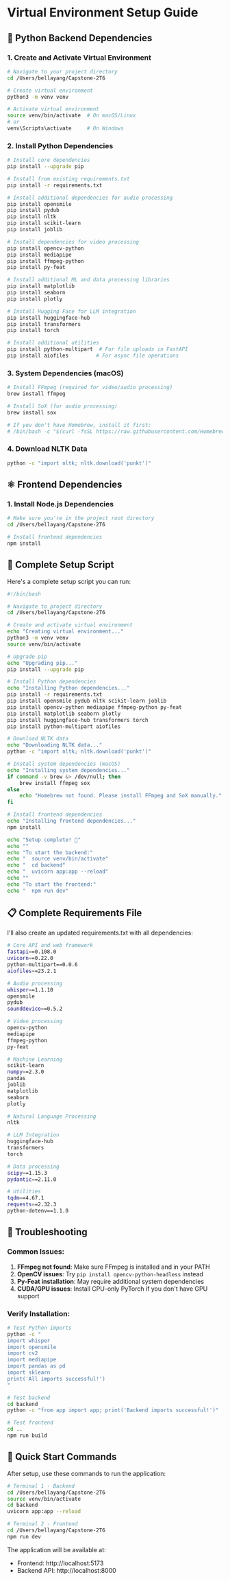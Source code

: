 # Virtual Environment Setup Guide

## 🐍 Python Backend Dependencies

### 1. Create and Activate Virtual Environment

```bash
# Navigate to your project directory
cd /Users/bellayang/Capstone-2T6

# Create virtual environment
python3 -m venv venv

# Activate virtual environment
source venv/bin/activate  # On macOS/Linux
# or
venv\Scripts\activate     # On Windows
```

### 2. Install Python Dependencies

```bash
# Install core dependencies
pip install --upgrade pip

# Install from existing requirements.txt
pip install -r requirements.txt

# Install additional dependencies for audio processing
pip install opensmile
pip install pydub
pip install nltk
pip install scikit-learn
pip install joblib

# Install dependencies for video processing
pip install opencv-python
pip install mediapipe
pip install ffmpeg-python
pip install py-feat

# Install additional ML and data processing libraries
pip install matplotlib
pip install seaborn
pip install plotly

# Install Hugging Face for LLM integration
pip install huggingface-hub
pip install transformers
pip install torch

# Install additional utilities
pip install python-multipart  # For file uploads in FastAPI
pip install aiofiles         # For async file operations
```

### 3. System Dependencies (macOS)

```bash
# Install FFmpeg (required for video/audio processing)
brew install ffmpeg

# Install SoX (for audio processing)
brew install sox

# If you don't have Homebrew, install it first:
# /bin/bash -c "$(curl -fsSL https://raw.githubusercontent.com/Homebrew/install/HEAD/install.sh)"
```

### 4. Download NLTK Data

```bash
python -c "import nltk; nltk.download('punkt')"
```

## ⚛️ Frontend Dependencies

### 1. Install Node.js Dependencies

```bash
# Make sure you're in the project root directory
cd /Users/bellayang/Capstone-2T6

# Install frontend dependencies
npm install
```

## 🚀 Complete Setup Script

Here's a complete setup script you can run:

```bash
#!/bin/bash

# Navigate to project directory
cd /Users/bellayang/Capstone-2T6

# Create and activate virtual environment
echo "Creating virtual environment..."
python3 -m venv venv
source venv/bin/activate

# Upgrade pip
echo "Upgrading pip..."
pip install --upgrade pip

# Install Python dependencies
echo "Installing Python dependencies..."
pip install -r requirements.txt
pip install opensmile pydub nltk scikit-learn joblib
pip install opencv-python mediapipe ffmpeg-python py-feat
pip install matplotlib seaborn plotly
pip install huggingface-hub transformers torch
pip install python-multipart aiofiles

# Download NLTK data
echo "Downloading NLTK data..."
python -c "import nltk; nltk.download('punkt')"

# Install system dependencies (macOS)
echo "Installing system dependencies..."
if command -v brew &> /dev/null; then
    brew install ffmpeg sox
else
    echo "Homebrew not found. Please install FFmpeg and SoX manually."
fi

# Install frontend dependencies
echo "Installing frontend dependencies..."
npm install

echo "Setup complete! 🎉"
echo ""
echo "To start the backend:"
echo "  source venv/bin/activate"
echo "  cd backend"
echo "  uvicorn app:app --reload"
echo ""
echo "To start the frontend:"
echo "  npm run dev"
```

## 📋 Complete Requirements File

I'll also create an updated requirements.txt with all dependencies:

```bash
# Core API and web framework
fastapi==0.108.0
uvicorn==0.22.0
python-multipart==0.0.6
aiofiles==23.2.1

# Audio processing
whisper==1.1.10
opensmile
pydub
sounddevice==0.5.2

# Video processing
opencv-python
mediapipe
ffmpeg-python
py-feat

# Machine Learning
scikit-learn
numpy==2.3.0
pandas
joblib
matplotlib
seaborn
plotly

# Natural Language Processing
nltk

# LLM Integration
huggingface-hub
transformers
torch

# Data processing
scipy==1.15.3
pydantic==2.11.0

# Utilities
tqdm==4.67.1
requests==2.32.3
python-dotenv==1.1.0
```

## 🔧 Troubleshooting

### Common Issues:

1. **FFmpeg not found**: Make sure FFmpeg is installed and in your PATH
2. **OpenCV issues**: Try `pip install opencv-python-headless` instead
3. **Py-Feat installation**: May require additional system dependencies
4. **CUDA/GPU issues**: Install CPU-only PyTorch if you don't have GPU support

### Verify Installation:

```bash
# Test Python imports
python -c "
import whisper
import opensmile
import cv2
import mediapipe
import pandas as pd
import sklearn
print('All imports successful!')
"

# Test backend
cd backend
python -c "from app import app; print('Backend imports successful!')"

# Test frontend
cd ..
npm run build
```

## 🎯 Quick Start Commands

After setup, use these commands to run the application:

```bash
# Terminal 1 - Backend
cd /Users/bellayang/Capstone-2T6
source venv/bin/activate
cd backend
uvicorn app:app --reload

# Terminal 2 - Frontend  
cd /Users/bellayang/Capstone-2T6
npm run dev
```

The application will be available at:
- Frontend: http://localhost:5173
- Backend API: http://localhost:8000
